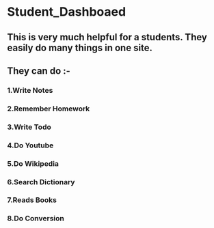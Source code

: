 # Student_Dashboaed
## This is very much helpful for a students. They easily do many things in one site.
## They can do :-
### 1.Write Notes
### 2.Remember Homework
### 3.Write Todo
### 4.Do Youtube
### 5.Do Wikipedia
### 6.Search Dictionary
### 7.Reads Books
### 8.Do Conversion
